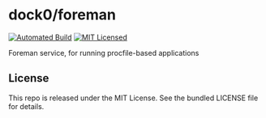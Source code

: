 dock0/foreman
=======

[![Automated Build](http://img.shields.io/badge/automated-build-green.svg)](https://hub.docker.com/r/dock0/foreman/)
[![MIT Licensed](http://img.shields.io/badge/license-MIT-green.svg)](https://tldrlegal.com/license/mit-license)

Foreman service, for running procfile-based applications

## License

This repo is released under the MIT License. See the bundled LICENSE file for details.

